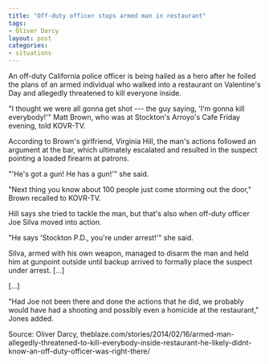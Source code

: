 ```yaml
---
title: "Off-duty officer stops armed man in restaurant"
tags:
- Oliver Darcy
layout: post
categories:
- situations
---
```


An off-duty California police officer is being hailed as a hero after he foiled the plans of an armed individual who walked into a restaurant on Valentine's Day and allegedly threatened to kill everyone inside.

"I thought we were all gonna get shot --- the guy saying, 'I'm gonna kill everybody!'" Matt Brown, who was at Stockton's Arroyo's Cafe Friday evening, told KOVR-TV.

According to Brown's girlfriend, Virginia Hill, the man's actions followed an argument at the bar, which ultimately escalated and resulted in the suspect pointing a loaded firearm at patrons.

"'He's got a gun! He has a gun!'" she said.

"Next thing you know about 100 people just come storming out the door," Brown recalled to KOVR-TV.

Hill says she tried to tackle the man, but that's also when off-duty officer Joe Silva moved into action.

"He says 'Stockton P.D., you're under arrest!'" she said.

Silva, armed with his own weapon, managed to disarm the man and held him at gunpoint outside until backup arrived to formally place the suspect under arrest. \[...\]

\[...\]

"Had Joe not been there and done the actions that he did, we probably would have had a shooting and possibly even a homicide at the restaurant," Jones added.

Source: Oliver Darcy, theblaze.com/stories/2014/02/16/armed-man-allegedly-threatened-to-kill-everybody-inside-restaurant-he-likely-didnt-know-an-off-duty-officer-was-right-there/
